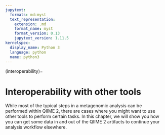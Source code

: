 ```yaml
---
jupytext:
  formats: md:myst
  text_representation:
    extension: .md
    format_name: myst
    format_version: 0.13
    jupytext_version: 1.11.5
kernelspec:
  display_name: Python 3
  language: python
  name: python3
---
```

(interoperability)=
# Interoperability with other tools
While most of the typical steps in a metagenomic analysis can be performed within QIIME 2, there are cases where you 
might want to use other tools to perform certain tasks. In this chapter, we will show you how you can get some data in 
and out of the QIIME 2 artifacts to continue your analysis workflow elsewhere.
